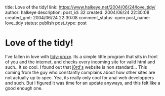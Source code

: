 title: Love of the tidy!
link: https://www.halkeye.net/2004/06/24/love_tidy/
author: halkeye
description: 
post_id: 32
created: 2004/06/24 22:30:08
created_gmt: 2004/06/24 22:30:08
comment_status: open
post_name: love_tidy
status: publish
post_type: post

# Love of the tidy!

I've fallen in love with [tidy-proxy](http://tidy-proxy.freesources.org/). Its a simple little program that sits in front of you and the internet, and checks every incoming site for valid html and such.. It so cool. I found out that [j0rd's](http://j0rd.ath.cx) website is non standard... This coming from the guy who constantly complains about how other sites are not actually up to spec. Yea, its really only cool for anal web developpers and such. But I figured it was time for an update anyways, and this felt like a good enough one.